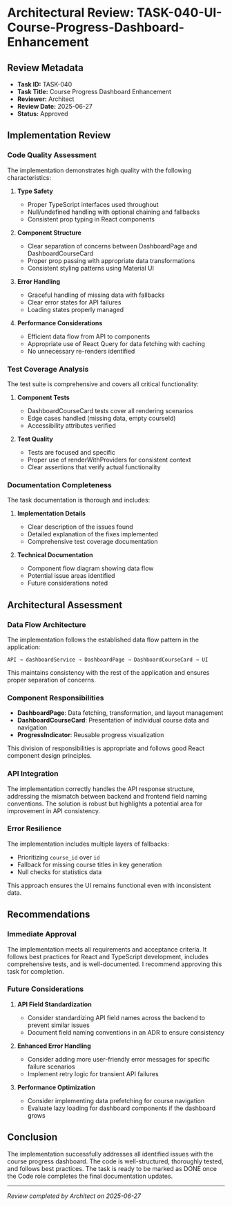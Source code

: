 # Architectural Review: TASK-040-UI-Course-Progress-Dashboard-Enhancement

## Review Metadata

- **Task ID:** TASK-040
- **Task Title:** Course Progress Dashboard Enhancement
- **Reviewer:** Architect
- **Review Date:** 2025-06-27
- **Status:** Approved

## Implementation Review

### Code Quality Assessment

The implementation demonstrates high quality with the following characteristics:

1. **Type Safety**
   - Proper TypeScript interfaces used throughout
   - Null/undefined handling with optional chaining and fallbacks
   - Consistent prop typing in React components

2. **Component Structure**
   - Clear separation of concerns between DashboardPage and DashboardCourseCard
   - Proper prop passing with appropriate data transformations
   - Consistent styling patterns using Material UI

3. **Error Handling**
   - Graceful handling of missing data with fallbacks
   - Clear error states for API failures
   - Loading states properly managed

4. **Performance Considerations**
   - Efficient data flow from API to components
   - Appropriate use of React Query for data fetching with caching
   - No unnecessary re-renders identified

### Test Coverage Analysis

The test suite is comprehensive and covers all critical functionality:

1. **Component Tests**
   - DashboardCourseCard tests cover all rendering scenarios
   - Edge cases handled (missing data, empty courseId)
   - Accessibility attributes verified

2. **Test Quality**
   - Tests are focused and specific
   - Proper use of renderWithProviders for consistent context
   - Clear assertions that verify actual functionality

### Documentation Completeness

The task documentation is thorough and includes:

1. **Implementation Details**
   - Clear description of the issues found
   - Detailed explanation of the fixes implemented
   - Comprehensive test coverage documentation

2. **Technical Documentation**
   - Component flow diagram showing data flow
   - Potential issue areas identified
   - Future considerations noted

## Architectural Assessment

### Data Flow Architecture

The implementation follows the established data flow pattern in the application:

```
API → dashboardService → DashboardPage → DashboardCourseCard → UI
```

This maintains consistency with the rest of the application and ensures proper separation of concerns.

### Component Responsibilities

- **DashboardPage**: Data fetching, transformation, and layout management
- **DashboardCourseCard**: Presentation of individual course data and navigation
- **ProgressIndicator**: Reusable progress visualization

This division of responsibilities is appropriate and follows good React component design principles.

### API Integration

The implementation correctly handles the API response structure, addressing the mismatch between backend and frontend field naming conventions. The solution is robust but highlights a potential area for improvement in API consistency.

### Error Resilience

The implementation includes multiple layers of fallbacks:

- Prioritizing `course_id` over `id`
- Fallback for missing course titles in key generation
- Null checks for statistics data

This approach ensures the UI remains functional even with inconsistent data.

## Recommendations

### Immediate Approval

The implementation meets all requirements and acceptance criteria. It follows best practices for React and TypeScript development, includes comprehensive tests, and is well-documented. I recommend approving this task for completion.

### Future Considerations

1. **API Field Standardization**
   - Consider standardizing API field names across the backend to prevent similar issues
   - Document field naming conventions in an ADR to ensure consistency

2. **Enhanced Error Handling**
   - Consider adding more user-friendly error messages for specific failure scenarios
   - Implement retry logic for transient API failures

3. **Performance Optimization**
   - Consider implementing data prefetching for course navigation
   - Evaluate lazy loading for dashboard components if the dashboard grows

## Conclusion

The implementation successfully addresses all identified issues with the course progress dashboard. The code is well-structured, thoroughly tested, and follows best practices. The task is ready to be marked as DONE once the Code role completes the final documentation updates.

---

*Review completed by Architect on 2025-06-27*
